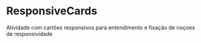 # ResponsiveCards
Atividade com cartões responsivos para entendimento e fixação de noçoes de responsividade
